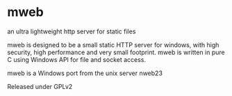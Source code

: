 # mweb
an ultra lightweight http server for static files

mweb is designed to be a small static HTTP server for windows, with high security, high performance and very small footprint.
mweb is written in pure C using Windows API for file and socket access.

mweb is a Windows port from the unix server nweb23

Released under GPLv2
